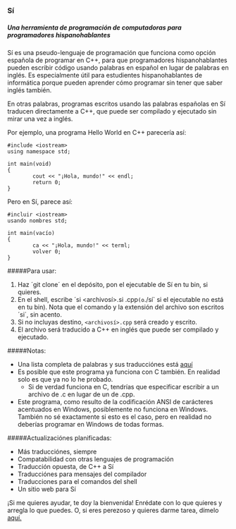 ### Sí
##### Una herramienta de programación de computadoras para programadores hispanohablantes

Sí es una pseudo-lenguaje de programación que funciona como opción española de
programar en C++, para que programadores hispanohablantes pueden escribir código
usando palabras en español en lugar de palabras en inglés. Es especialmente útil
para estudientes hispanohablantes de informática porque pueden aprender cómo programar
sin tener que saber inglés también.

En otras palabras, programas escritos usando las palabras españolas en Sí traducen
directamente a C++, que puede ser compilado y ejecutado sin mirar una vez a inglés.

Por ejemplo, una programa Hello World en C++ parecería así:
```
#include <iostream>
using namespace std;

int main(void)
{
        cout << "¡Hola, mundo!" << endl;
        return 0;
}
```
Pero en Sí, parece así:
```
#incluir <iostream>
usando nombres std;

int main(vacío)
{
        ca << "¡Hola, mundo!" << terml;
        volver 0;
}
```

#####Para usar:

1. Haz ´git clone´ en el depósito, pon el ejecutable de Sí en tu bin, si quieres.
2. En el shell, escribe ´si <archivosí>.si <destino>.cpp` (o `./sí` si el ejecutable
no está en tu bin). Nota que el comando y la extensión del archivo son escritos ´si´, sin
acento.
  1. Si no incluyas destino, `<archivosí>.cpp` será creado y escrito.
3. El archivo será traducido a C++ en inglés que puede ser compilado y ejecutado.

#####Notas:

* Una lista completa de palabras y sus traducciónes está [aquí](https://docs.google.com/document/d/1c7vxJ4XN6ZArNbPVxBXsT-MwcSWAqconURG9hyf_63w/edit?usp=sharing)
* Es posible que este programa ya funciona con C también. En realidad solo es que ya no lo he probado.
  * Si de verdad funciona en C, tendrías que especificar escribir a un archivo de .c en lugar de un de .cpp.
* Este programa, como resulto de la codificación ANSI de carácteres acentuados en Windows, posiblemente no funciona en Windows.
También no sé exactamente si esto es el caso, pero en realidad no deberías programar en Windows de todas formas.

#####Actualizaciónes planificadas:

* Más traducciónes, siempre
* Compatabilidad con otras lenguajes de programación
* Traducción opuesta, de C++ a Sí
* Traducciónes para mensajes del compilador
* Traducciones para el comandos del shell
* Un sitio web para Sí

¡Si me quieres ayudar, te doy la bienvenida! Enrédate con lo que quieres y arregla lo que puedes.
O, si eres perezoso y quieres darme tarea, dímelo [aquí.](http://goo.gl/forms/KPEAhqB33H3q5IcF2)
